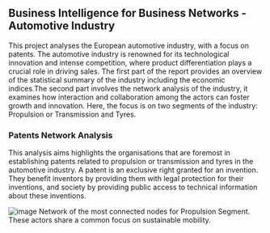 ## Business Intelligence for Business Networks - Automotive Industry
This project analyses the European automotive industry, with a focus on patents. The automotive industry is renowned for its technological innovation and intense competition, where product differentiation plays a crucial role in driving sales. The first part of the report provides an overview of the statistical summary of the industry including the economic indices.The second part involves the network analysis of the industry, it examines how interaction and collaboration among the actors can foster growth and innovation. Here, the focus is on two segments of the industry: Propulsion or Transmission and Tyres.

### Patents Network Analysis
This analysis aims highlights the organisations that are foremost in establishing patents related to propulsion or transmission and tyres in the automotive industry. A patent is an exclusive right granted for an invention. They benefit inventors by providing them with legal protection for their inventions, and society by providing public access to technical information about these inventions.

![image](https://github.com/user-attachments/assets/f0172863-4978-40db-916e-1e610851df35)
Network of the most connected nodes for Propulsion Segment. These actors share a common focus on sustainable mobility.

